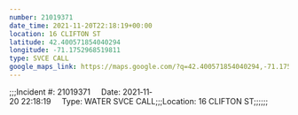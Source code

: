 ```yaml
---
number: 21019371
date_time: 2021-11-20T22:18:19+00:00
location: 16 CLIFTON ST
latitude: 42.400571854040294
longitude: -71.1752968519811
type: SVCE CALL
google_maps_link: https://maps.google.com/?q=42.400571854040294,-71.1752968519811
---
```


;;;Incident #: 21019371     Date: 2021‐11‐20 22:18:19     Type: WATER SVCE CALL;;;Location: 16 CLIFTON ST;;;;;;
